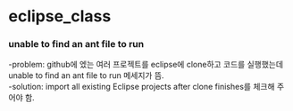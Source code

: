 # eclipse_class

### unable to find an ant file to run
-problem: github에 엤는 여러 프로젝트를 eclipse에 clone하고 코드를 실행했는데 unable to find an ant file to run 메세지가 뜸.    
-solution: import all existing Eclipse projects after clone finishes를 체크해 주어야 함.
